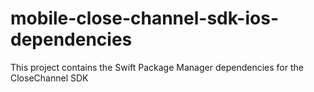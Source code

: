 # mobile-close-channel-sdk-ios-dependencies
This project contains the Swift Package Manager dependencies for the CloseChannel SDK
